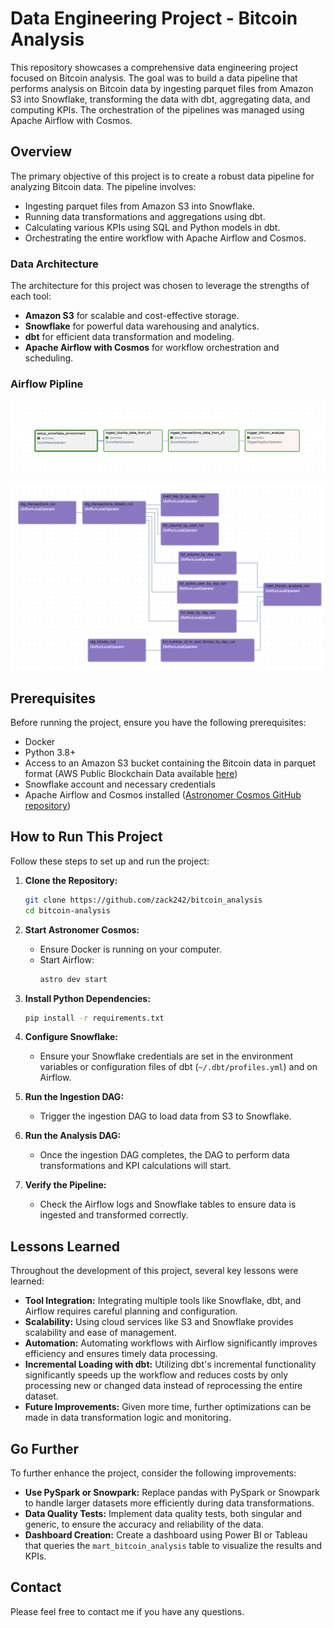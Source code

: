 # Data Engineering Project - Bitcoin Analysis

This repository showcases a comprehensive data engineering project focused on Bitcoin analysis. The goal was to build a data pipeline that performs analysis on Bitcoin data by ingesting parquet files from Amazon S3 into Snowflake, transforming the data with dbt, aggregating data, and computing KPIs. The orchestration of the pipelines was managed using Apache Airflow with Cosmos.

## Overview

The primary objective of this project is to create a robust data pipeline for analyzing Bitcoin data. The pipeline involves:
- Ingesting parquet files from Amazon S3 into Snowflake.
- Running data transformations and aggregations using dbt.
- Calculating various KPIs using SQL and Python models in dbt.
- Orchestrating the entire workflow with Apache Airflow and Cosmos.

### Data Architecture

The architecture for this project was chosen to leverage the strengths of each tool:
- **Amazon S3** for scalable and cost-effective storage.
- **Snowflake** for powerful data warehousing and analytics.
- **dbt** for efficient data transformation and modeling.
- **Apache Airflow with Cosmos** for workflow orchestration and scheduling.

### Airflow Pipline

![Airflow DaG : Ingestion of Data from S3](pip1.png)

![Airflow DaG : Data analysis](pip2.png)

## Prerequisites

Before running the project, ensure you have the following prerequisites:

- Docker
- Python 3.8+
- Access to an Amazon S3 bucket containing the Bitcoin data in parquet format (AWS Public Blockchain Data available [here](https://registry.opendata.aws/aws-public-blockchain/))
- Snowflake account and necessary credentials
- Apache Airflow and Cosmos installed ([Astronomer Cosmos GitHub repository](https://github.com/astronomer/astronomer-cosmos))

## How to Run This Project

Follow these steps to set up and run the project:

1. **Clone the Repository:**
   ```bash
   git clone https://github.com/zack242/bitcoin_analysis
   cd bitcoin-analysis
   ```

2. **Start Astronomer Cosmos:**
   - Ensure Docker is running on your computer.
   - Start Airflow:
     ```bash
     astro dev start
     ```

3. **Install Python Dependencies:**
   ```bash
   pip install -r requirements.txt
   ```

4. **Configure Snowflake:**
   - Ensure your Snowflake credentials are set in the environment variables or configuration files of dbt (`~/.dbt/profiles.yml`) and on Airflow.

5. **Run the Ingestion DAG:**
   - Trigger the ingestion DAG to load data from S3 to Snowflake.

6. **Run the Analysis DAG:**
   - Once the ingestion DAG completes, the DAG to perform data transformations and KPI calculations will start.

7. **Verify the Pipeline:**
   - Check the Airflow logs and Snowflake tables to ensure data is ingested and transformed correctly.

## Lessons Learned

Throughout the development of this project, several key lessons were learned:
- **Tool Integration:** Integrating multiple tools like Snowflake, dbt, and Airflow requires careful planning and configuration.
- **Scalability:** Using cloud services like S3 and Snowflake provides scalability and ease of management.
- **Automation:** Automating workflows with Airflow significantly improves efficiency and ensures timely data processing.
- **Incremental Loading with dbt:** Utilizing dbt's incremental functionality significantly speeds up the workflow and reduces costs by only processing new or changed data instead of reprocessing the entire dataset.
- **Future Improvements:** Given more time, further optimizations can be made in data transformation logic and monitoring.

## Go Further

To further enhance the project, consider the following improvements:
- **Use PySpark or Snowpark:** Replace pandas with PySpark or Snowpark to handle larger datasets more efficiently during data transformations.
- **Data Quality Tests:** Implement data quality tests, both singular and generic, to ensure the accuracy and reliability of the data.
- **Dashboard Creation:** Create a dashboard using Power BI or Tableau that queries the `mart_bitcoin_analysis` table to visualize the results and KPIs.

## Contact

Please feel free to contact me if you have any questions.